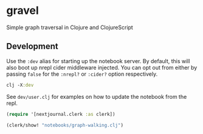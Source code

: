 # gravel
Simple graph traversal in Clojure and ClojureScript

## Development

Use the `:dev` alias for starting up the notebook server. By default, this will
also boot up nrepl cider middleware injected. You can opt out from either by
passing `false` for the `:nrepl?` or `:cider?` option respectively.

```clj
clj -X:dev
```

See `dev/user.clj` for examples on how to update the notebook from the repl.


```clj
(require '[nextjournal.clerk :as clerk])

(clerk/show! "notebooks/graph-walking.clj")
```
